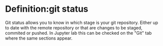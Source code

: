# Definition:git status 
Git status allows you to know in which stage is your git repository. Either up to date with the remote repository or that are changes to be staged, commited or pushed. 
In Jupyter lab this can be checked on the "Git" tab where the same sections appear. 